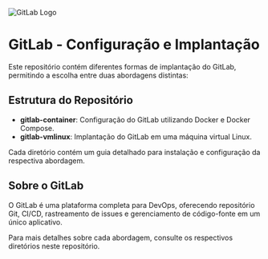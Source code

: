 ![GitLab Logo](https://about.gitlab.com/images/press/logo/png/gitlab-logo-200.png)
# GitLab - Configuração e Implantação

Este repositório contém diferentes formas de implantação do GitLab, permitindo a escolha entre duas abordagens distintas:

## Estrutura do Repositório

- **gitlab-container**: Configuração do GitLab utilizando Docker e Docker Compose.
- **gitlab-vmlinux**: Implantação do GitLab em uma máquina virtual Linux.

Cada diretório contém um guia detalhado para instalação e configuração da respectiva abordagem.

## Sobre o GitLab

O GitLab é uma plataforma completa para DevOps, oferecendo repositório Git, CI/CD, rastreamento de issues e gerenciamento de código-fonte em um único aplicativo.

Para mais detalhes sobre cada abordagem, consulte os respectivos diretórios neste repositório.

